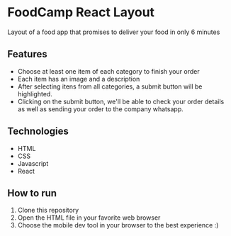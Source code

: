 # FoodCamp React Layout

Layout of a food app that promises to deliver your food in only 6 minutes

## Features

- Choose at least one item of each category to finish your order
- Each item has an image and a description
- After selecting itens from all categories, a submit button will be highlighted.
- Clicking on the submit button, we'll be able to check your order details as well as sending your order to the company whatsapp.

## Technologies

- HTML
- CSS
- Javascript
- React

## How to run

1. Clone this repository
2. Open the HTML file in your favorite web browser
3. Choose the mobile dev tool in your browser to the best experience :)
